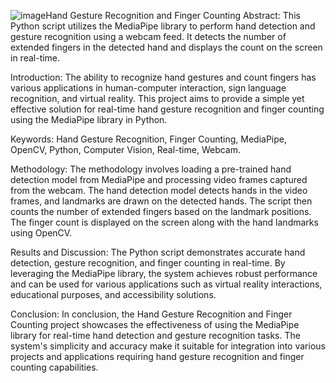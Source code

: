 ![image](https://github.com/genin6382/number-recog/assets/100513712/4eafa1a0-2b2d-4a07-89e4-a3b311938744)Hand Gesture Recognition and Finger Counting
Abstract:
This Python script utilizes the MediaPipe library to perform hand detection and gesture recognition using a webcam feed. It detects the number of extended fingers in the detected hand and displays the count on the screen in real-time.

Introduction:
The ability to recognize hand gestures and count fingers has various applications in human-computer interaction, sign language recognition, and virtual reality. This project aims to provide a simple yet effective solution for real-time hand gesture recognition and finger counting using the MediaPipe library in Python.

Keywords:
Hand Gesture Recognition, Finger Counting, MediaPipe, OpenCV, Python, Computer Vision, Real-time, Webcam.

Methodology:
The methodology involves loading a pre-trained hand detection model from MediaPipe and processing video frames captured from the webcam. The hand detection model detects hands in the video frames, and landmarks are drawn on the detected hands. The script then counts the number of extended fingers based on the landmark positions. The finger count is displayed on the screen along with the hand landmarks using OpenCV.

Results and Discussion:
The Python script demonstrates accurate hand detection, gesture recognition, and finger counting in real-time. By leveraging the MediaPipe library, the system achieves robust performance and can be used for various applications such as virtual reality interactions, educational purposes, and accessibility solutions.

Conclusion:
In conclusion, the Hand Gesture Recognition and Finger Counting project showcases the effectiveness of using the MediaPipe library for real-time hand detection and gesture recognition tasks. The system's simplicity and accuracy make it suitable for integration into various projects and applications requiring hand gesture recognition and finger counting capabilities.



